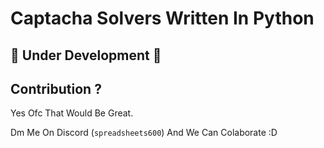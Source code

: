 # Captacha Solvers Written In Python

## 🚧 Under Development 🚧

## Contribution ?
Yes Ofc That Would Be Great.

Dm Me On Discord (`spreadsheets600`) And We Can Colaborate :D
